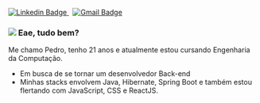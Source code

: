 [![Linkedin Badge](https://img.shields.io/badge/-Pedro%20Pereira-9370DB?style=flat-square&logo=Linkedin&logoColor=white&link=https://www.linkedin.com/in/pedro-rafael-nihwl/)
](https://www.linkedin.com/in/pedro-rafael-nihwl/) &nbsp;
[![Gmail Badge](https://img.shields.io/badge/-pedro.ra.nihwl@gmail.com-9370DB?style=flat-square&logo=Gmail&logoColor=white&link=mailto:pedro.ra.nihwl@gmail.com)
](mailto:pedro.ra.nihwl@gmail.com)

### <img src="https://img.icons8.com/emoji/48/000000/rainbow-flag.png"/> Eae, tudo bem?
Me chamo Pedro, tenho 21 anos e atualmente estou cursando Engenharia da Computação.

* Em busca de se tornar um desenvolvedor Back-end
* Minhas stacks envolvem Java, Hibernate, Spring Boot e também estou flertando com JavaScript, CSS e ReactJS.


